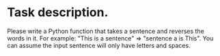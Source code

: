 # Task description.
Please write a Python function that takes a sentence and reverses the words in it. For example: "This is a sentence" => "sentence a is This". You can assume the input sentence will only have letters and spaces.